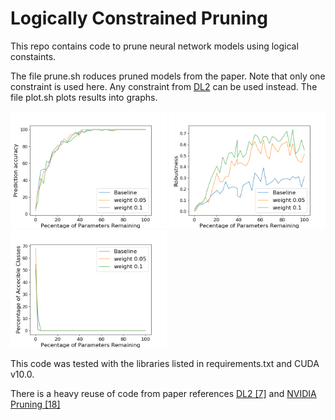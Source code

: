 # Logically Constrained Pruning

This repo contains code to prune neural network models using logical constaints.

The file prune.sh roduces pruned models from the paper. Note that only one constraint is used here. Any constraint from [DL2](https://github.com/eth-sri/dl2) can be used instead. The file plot.sh plots results into graphs.


<p float="left">
  <img src="/plots/CIFAR100_resnet50_accuracy.png" width="250" />
  <img src="/plots/CIFAR100_resnet50_robustness.png" width="250" />
  <img src="/plots/degen_CIFAR100_resnet50.png" width="250" />
</p>

This code was tested with the libraries listed in requirements.txt and CUDA v10.0.

There is a heavy reuse of code from paper references [DL2 [7]](https://github.com/eth-sri/dl2) and [NVIDIA Pruning [18]](https://github.com/NVlabs/Taylor_pruning)
